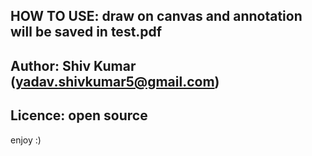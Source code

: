 HOW TO USE:
draw on canvas and annotation will be saved in test.pdf
---------------------------------------------------------
Author: Shiv Kumar (yadav.shivkumar5@gmail.com)
---------------------------------------------------------
Licence: open source 
---------------------------------------------------------
enjoy :)

